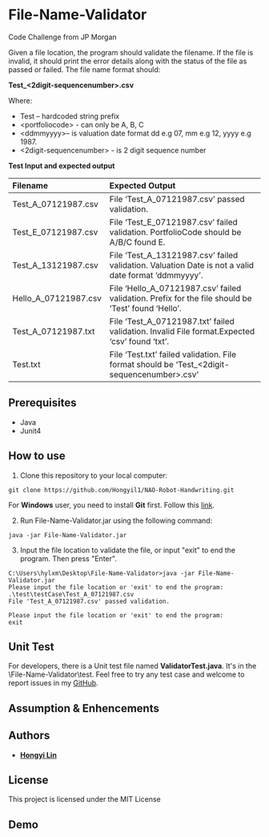 # File-Name-Validator
Code Challenge from JP Morgan

Given a file location, the program should validate the filename. If the file is invalid, it should print the error details along with the status of the file as passed or failed. The file name format should:

**Test_<portfoliocode>_<ddmmyyyy>_<2digit-sequencenumber>.csv**
  
Where:
- Test – hardcoded string prefix
- \<portfoliocode> - can only be A, B, C
- \<ddmmyyyy>– is valuation date format dd e.g 07, mm e.g 12, yyyy e.g 1987.
- <2digit-sequencenumber> - is 2 digit sequence number

**Test Input and expected output**

| **Filename** | **Expected Output** |
|:---------|:----------------|
| Test_A_07121987.csv	| File ‘Test_A_07121987.csv’ passed validation. |
| Test_E_07121987.csv	| File ‘Test_E_07121987.csv’ failed validation. PortfolioCode should be A/B/C found E. |
| Test_A_13121987.csv	| File ‘Test_A_13121987.csv’ failed validation. Valuation Date is not a valid date format ‘ddmmyyyy’. |
| Hello_A_07121987.csv	| File ‘Hello_A_07121987.csv’ failed validation. Prefix for the file should be ‘Test’ found ‘Hello’. |
| Test_A_07121987.txt	| File ‘Test_A_07121987.txt’ failed validation. Invalid File format.Expected ‘csv’ found ‘txt’. |
| Test.txt	| File ‘Test.txt’ failed validation. File format should be ‘Test_<portfoliocode>_<ddmmyyyy>_<2digit-sequencenumber>.csv’ |

## Prerequisites
- Java
- Junit4


## How to use
1. Clone this repository to your local computer:
```
git clone https://github.com/Hongyil1/NAO-Robot-Handwriting.git
```
For **Windows** user, you need to install **Git** first. Follow this [link](https://gitforwindows.org/).

2. Run File-Name-Validator.jar using the following command:
```
java -jar File-Name-Validator.jar
```

3. Input the file location to validate the file, or input "exit" to end the program. Then press "Enter".
```
C:\Users\hylxm\Desktop\File-Name-Validator>java -jar File-Name-Validator.jar
Please input the file location or 'exit' to end the program:
.\test\testCase\Test_A_07121987.csv
File 'Test_A_07121987.csv' passed validation.

Please input the file location or 'exit' to end the program:
exit
```

## Unit Test
For developers, there is a Unit test file named **ValidatorTest.java**. It's in the \File-Name-Validator\test\. Feel free to try any test case and welcome to report issues in my [GitHub](https://github.com/Hongyil1/File-Name-Validator/issues).

## Assumption & Enhencements


## Authors

* **[Hongyi Lin](https://github.com/Hongyil1)**

## License

This project is licensed under the MIT License

## Demo
